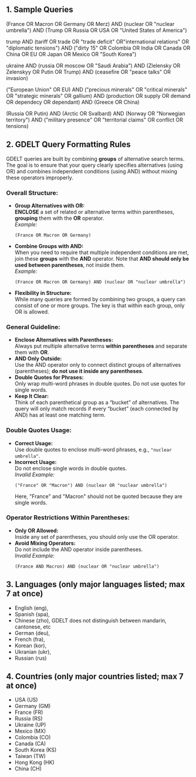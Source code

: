 
## 1. Sample Queries
(France OR Macron OR Germany OR Merz) AND (nuclear OR "nuclear umbrella") AND (Trump OR Russia OR USA OR "United States of America")

trump AND (tariff OR trade OR "trade deficit" OR"international relations" OR "diplomatic tensions") AND ("dirty 15" OR Colombia OR India OR Canada OR China OR EU OR Japan OR Mexico OR "South Korea")

ukraine AND (russia OR moscow OR "Saudi Arabia") AND (Zlelensky OR Zelenskyy OR Putin OR Trump) AND (ceasefire OR "peace talks" OR invasion)

("European Union" OR EU) AND ("precious minerals" OR "critical minerals" OR "strategic minerals" OR gallium) AND (production OR supply OR demand OR dependecy OR dependant) AND (Greece OR China)

(Russia OR Putin) AND (Arctic OR Svalbard) AND (Norway OR "Norwegian territory") AND ("military presence" OR "territorial claims" OR conflict OR tensions)

## 2. GDELT Query Formatting Rules

GDELT queries are built by combining **groups** of alternative search terms. The goal is to ensure that your query clearly specifies alternatives (using OR) and combines independent conditions (using AND) without mixing these operators improperly.

### **Overall Structure:**
- **Group Alternatives with OR:**  
  **ENCLOSE** a set of related or alternative terms within parentheses, **grouping** them with the **OR** operator.  
  *Example:*  
  ```
  (France OR Macron OR Germany)
  ```
- **Combine Groups with AND:**  
  When you need to require that multiple independent conditions are met, join these **groups** with the **AND** operator. Note that **AND should only be used between parentheses**, not inside them.  
  *Example:*  
  ```
  (France OR Macron OR Germany) AND (nuclear OR "nuclear umbrella")
  ```
- **Flexibility in Structure:**  
  While many queries are formed by combining two groups, a query can consist of one or more groups. The key is that within each group, only OR is allowed.

### **General Guideline:**
- **Enclose Alternatives with Parentheses:**  
  Always put multiple alternative terms **within parentheses** and separate them with **OR**.
- **AND Only Outside:**  
  Use the AND operator only to connect distinct groups of alternatives (parentheses); **do not use it inside any parentheses**.
- **Double Quotes for Phrases:**  
  Only wrap multi-word phrases in double quotes. Do not use quotes for single words.
- **Keep It Clear:**  
  Think of each parenthetical group as a “bucket” of alternatives. The query will only match records if every “bucket” (each connected by AND) has at least one matching term.

### **Double Quotes Usage:**
- **Correct Usage:**  
  Use double quotes to enclose multi-word phrases, e.g., `"nuclear umbrella"`.
- **Incorrect Usage:**  
  Do not enclose single words in double quotes.  
  *Invalid Example:*  
  ```
  ("France" OR "Macron") AND (nuclear OR "nuclear umbrella")
  ```
  Here, "France" and "Macron" should not be quoted because they are single words.

### **Operator Restrictions Within Parentheses:**
- **Only OR Allowed:**  
  Inside any set of parentheses, you should only use the OR operator.  
- **Avoid Mixing Operators:**  
  Do not include the AND operator inside parentheses.  
  *Invalid Example:*  
  ```
  (France AND Macron) AND (nuclear OR "nuclear umbrella")
  ```
## 3. Languages (only major languages listed; max 7 at once)
- English (eng), 
- Spanish (spa), 
- Chinese (zho), GDELT does not distinguish between mandarin, cantonese, etc 
- German (deu),
- French (fra),
- Korean (kor),
- Ukranian (ukr),
- Russian (rus)

## 4. Countries (only major countries listed; max 7 at once)
- USA (US)
- Germany (GM)
- France (FR)
- Russia (RS)
- Ukraine (UP)
- Mexico (MX)
- Colombia (CO)
- Canada (CA)
- South Korea (KS)
- Taiwan (TW)
- Hong Kong (HK)
- China (CH)

